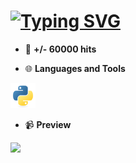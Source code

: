 # [![Typing SVG](https://readme-typing-svg.herokuapp.com?color=00F716&vCenter=true&lines=+AZ+Proxy+Scrapper)](https://git.io/typing-svg)

- 🔩 **+/- 60000 hits**

- 🌐 **Languages and Tools**
<p align="left"> <a href="https://www.python.org" target="_blank" rel="noreferrer"> <img src="https://raw.githubusercontent.com/devicons/devicon/master/icons/python/python-original.svg" alt="python" width="40" height="40"/> </a> </p>

- 📹 **Preview**

<img src="https://media.discordapp.net/attachments/1167817435395665991/1350559350170714152/image.png?ex=67d72de9&is=67d5dc69&hm=98de4d446f1d792673e1567e94bd6fb00a523646b8e4d4bee3ff6ddd24759613&=&format=webp&quality=lossless">

